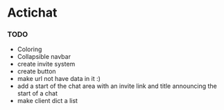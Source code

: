 # Actichat

### TODO ###
- Coloring
- Collapsible navbar
- create invite system
- create button
- make url not have data in it :)
- add a start of the chat area with an invite link and title announcing the start of a chat
- make client dict a list